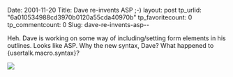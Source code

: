 Date: 2001-11-20
Title: Dave re-invents ASP ;-)
layout: post
tp_urlid: "6a010534988cd3970b0120a55cda40970b"
tp_favoritecount: 0
tp_commentcount: 0
Slug: dave-re-invents-asp--

Heh. Dave is working on some way of including/setting form elements in his outlines. Looks like ASP. Why the new syntax, Dave? What happened to {usertalk.macro.syntax}?<p>

<a href="http://www.scripting.com/images/2001/11/19/prefsscreen2.gif"><img class="at-xid-6a010534988cd3970b0120a55cda49970b" src="https://steveivy.typepad.com/.a/6a010534988cd3970b0120a55cda49970b-pi" /></a></p>
